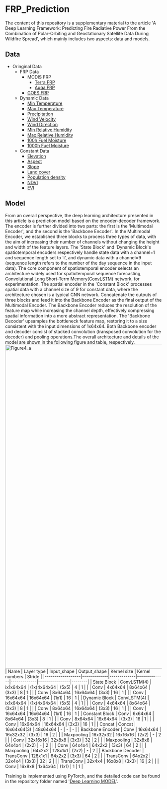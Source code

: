 # FRP_Prediction
The content of this repository is a supplementary material to the article 'A Deep Learning Framework: Predicting Fire Radiative Power From the Combination of Polar-Orbiting and Geostationary Satellite Data During Wildfire Spread', which mainly includes two aspects: data and models.
## Data
- Oringinal Data
  - FRP Data
    - MODIS FRP 
      - [Terra FRP](https://developers.google.com/earth-engine/datasets/catalog/MODIS_061_MOD14A1)
      - [Auqa FRP](https://developers.google.com/earth-engine/datasets/catalog/MODIS_061_MYD14A1)
    - [GOES FRP](https://developers.google.com/earth-engine/datasets/catalog/NOAA_GOES_16_FDCC)
  - Dynamic Data
    - [Min Temperature](https://developers.google.com/earth-engine/datasets/catalog/IDAHO_EPSCOR_GRIDMET#bands)
    - [Max Temperature](https://developers.google.com/earth-engine/datasets/catalog/IDAHO_EPSCOR_GRIDMET#bands)
    - [Precipitation](https://developers.google.com/earth-engine/datasets/catalog/IDAHO_EPSCOR_GRIDMET#bands)
    - [Wind Velocity](https://developers.google.com/earth-engine/datasets/catalog/IDAHO_EPSCOR_GRIDMET#bands)
    - [Wind Direction](https://developers.google.com/earth-engine/datasets/catalog/IDAHO_EPSCOR_GRIDMET#bands)
    - [Min Relative Humidity](https://developers.google.com/earth-engine/datasets/catalog/IDAHO_EPSCOR_GRIDMET#bands)
    - [Max Relative Humidity](https://developers.google.com/earth-engine/datasets/catalog/IDAHO_EPSCOR_GRIDMET#bands)
    - [100h Fuel Moisture](https://developers.google.com/earth-engine/datasets/catalog/IDAHO_EPSCOR_GRIDMET#bands)
    - [1000h Fuel Moisture](https://developers.google.com/earth-engine/datasets/catalog/IDAHO_EPSCOR_GRIDMET#bands)
  - Constant Data
    - [Elevation](https://developers.google.com/earth-engine/datasets/catalog/USGS_SRTMGL1_003)
    - [Aspect](https://developers.google.com/earth-engine/datasets/catalog/USGS_SRTMGL1_003)
    - [Slope](https://developers.google.com/earth-engine/datasets/catalog/USGS_SRTMGL1_003)
    - [Land cover](https://developers.google.com/earth-engine/datasets/catalog/USGS_NLCD_RELEASES_2020_REL_NALCMS)
    - [Population density](https://developers.google.com/earth-engine/datasets/catalog/CIESIN_GPWv411_GPW_Population_Density)
    - [NDVI](https://developers.google.com/earth-engine/datasets/catalog/NOAA_VIIRS_001_VNP13A1)
    - [EVI](https://developers.google.com/earth-engine/datasets/catalog/NOAA_VIIRS_001_VNP13A1)
## Model
From an overall perspective, the deep learning architecture presented in this article is a prediction model based on the encoder-decoder framework. The encoder is further divided into two parts: the first is the 'Multimodal Encoder', and the second is the 'Backbone Encoder'. In the Multimodal Encoder, we established three blocks to process three types of data, with the aim of increasing their number of channels without changing the height and width of the feature layers. The 'State Block' and 'Dynamic Block's spatiotemporal encoders respectively handle state data with a channel=1 and sequence length set to 'i', and dynamic data with a channel=9 (sequence length refers to the number of the day sequence in the input data). The core component of spatiotemporal encoder selects an architecture widely used for spatiotemporal sequence forecasting, Convolutional Long Short-Term Memory([ConvLSTM](https://proceedings.neurips.cc/paper/2015/file/07563a3fe3bbe7e3ba84431ad9d055af-Paper.pdf)) network, for experimentation. The spatial encoder in the 'Constant Block' processes spatial data with a channel size of 9 for constant data, where the architecture chosen is a typical CNN network. Concatenate the outputs of three blocks and feed it into the Backbone Encoder as the final output of the Multimodal Encoder. The Backbone Encoder reduces the resolution of the feature map while increasing the channel depth, effectively compressing spatial information into a more abstract representation. The 'Backbone Decoder' upsamples the bottleneck feature map, restoring it to a size consistent with the input dimensions of 1x64x64. Both Backbone encoder and decoder consist of stacked convolution (transposed convolution for the decoder) and pooling operations.The overall architecture and details of the model are shown in the following figure and table, respectively.
<img width="1043" alt="Figure4_a" src="https://github.com/dazhaxie666/FRP_Prediction/assets/101981022/d134e309-12fc-4c26-b949-4a2091b34529">
| Name             | Layer type  | Input_shape | Output_shape | Kernel size | Kernel numbers | Stride |
|------------------|-------------|-------------|--------------|-------------|----------------|--------|
| State Block      | ConvLSTM(4) | ix1x64x64   | (1x)4x64x64  | (5x5)       | 4              | 1      |
|                  | Conv        | 4x64x64     | 8x64x64      | (3x3)       | 8              | 1      |
|                  | Conv        | 8x64x64     | 16x64x64     | (3x3)       | 16             | 1      |
|                  | Conv        | 16x64x64    | 16x64x64     | (1x1)       | 16             | 1      |
| Dynamic Block    | ConvLSTM(4) | ix1x64x64   | (1x)4x64x64  | (5x5)       | 4              | 1      |
|                  | Conv        | 4x64x64     | 8x64x64      | (3x3)       | 8              | 1      |
|                  | Conv        | 8x64x64     | 16x64x64     | (3x3)       | 16             | 1      |
|                  | Conv        | 16x64x64    | 16x64x64     | (1x1)       | 16             | 1      |
| Constant Block   | Conv        | 6x64x64     | 8x64x64      | (3x3)       | 8              | 1      |
|                  | Conv        | 8x64x64     | 16x64x64     | (3x3)       | 16             | 1      |
|                  | Conv        | 16x64x64    | 16x64x64     | (3x3)       | 16             | 1      |
| Concat           | Concat      | 16x64x64(3) | 48x64x64     | -           | -              | -      |
| Backbone Encoder | Conv        | 16x64x64    | 16x32x32     | (3x3)       | 16             | 2      |
|                  | Maxpooling  | 16x32x32    | 16x16x16     | (2x2)       | -              | 2      |
|                  | Conv        | 32x16x16    | 32x8x8       | (3x3)       | 32             | 2      |
|                  | Maxpooling  | 32x8x8      | 64x4x4       | (2x2)       | -              | 2      |
|                  | Conv        | 64x4x4      | 64x2x2       | (3x3)       | 64             | 2      |
|                  | Maxpooling  | 64x2x2      | 128x1x1      | (2x2)       | -              | 2      |
| Backbone Decoder | TransConv   | 128x1x1     | 64x2x2       | (3x3)       | 64             | 2      |
|                  | TransConv   | 64x2x2      | 32x4x4       | (3x3)       | 32             | 2      |
|                  | TransConv   | 32x4x4      | 16x8x8       | (3x3)       | 16             | 2      |
|                  | Conv        | 16x8x8      | 1x64x64      | (1x1)       | 1              | 1      |

Training is implemented using PyTorch, and the detailed code can be found in the repository folder named '[Deep Learning MODEL](https://github.com/dazhaxie666/FRP_Prediction/tree/main/Deep%20Learning%20Model)'.
